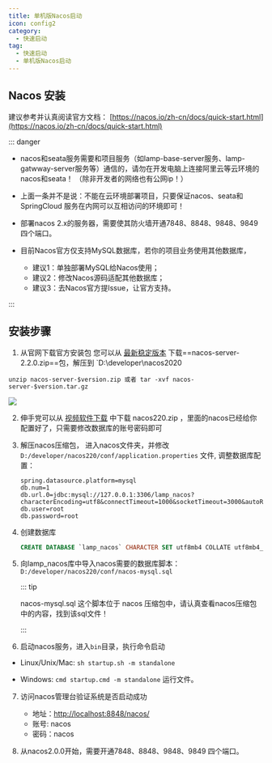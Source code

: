 ```yaml
---
title: 单机版Nacos启动
icon: config2
category:
  - 快速启动
tag:
  - 快速启动
  - 单机版Nacos启动
---
```


## Nacos 安装

建议参考并认真阅读官方文档： [https://nacos.io/zh-cn/docs/quick-start.html](https://nacos.io/zh-cn/docs/quick-start.html)

::: danger 

- nacos和seata服务需要和项目服务（如lamp-base-server服务、lamp-gatwway-server服务等）通信的，请勿在开发电脑上连接阿里云等云环境的nacos和seata！ （除非开发者的网络也有公网ip！）
- 上面一条并不是说：不能在云环境部署项目，只要保证nacos、seata和SpringCloud 服务在内网可以互相访问的环境即可！
- 部署nacos 2.x的服务器，需要使其防火墙开通7848、8848、9848、9849  四个端口。
- 目前Nacos官方仅支持MySQL数据库，若你的项目业务使用其他数据库，
  
  - 建议1：单独部署MySQL给Nacos使用；
  - 建议2：修改Nacos源码适配其他数据库；
  - 建议3：去Nacos官方提Issue，让官方支持。

:::

## 安装步骤

1. 从官网下载官方安装包
   您可以从 [最新稳定版本](https://github.com/alibaba/nacos/releases) 下载==nacos-server-2.2.0.zip==包，解压到 `D:\developer\nacos2020

```shell
unzip nacos-server-$version.zip 或者 tar -xvf nacos-server-$version.tar.gz
```

![](/images/start/nacos目录介绍.png)

2. 伸手党可以从  [视频软件下载](/doc/info/视频软件下载) 中下载 nacos220.zip ，里面的nacos已经给你配置好了，只需要修改数据库的账号密码即可

3. 解压nacos压缩包， 进入nacos文件夹，并修改`D:/developer/nacos220/conf/application.properties` 文件, 调整数据库配置：

    ```properties
    spring.datasource.platform=mysql
    db.num=1
    db.url.0=jdbc:mysql://127.0.0.1:3306/lamp_nacos?characterEncoding=utf8&connectTimeout=1000&socketTimeout=3000&autoReconnect=true
    db.user=root
    db.password=root
    ```

4. 创建数据库

   ```sql
   CREATE DATABASE `lamp_nacos` CHARACTER SET utf8mb4 COLLATE utf8mb4_general_ci;
   ```

5. 向lamp_nacos库中导入nacos需要的数据库脚本： `D:/developer/nacos220/conf/nacos-mysql.sql`  

   ::: tip

   nacos-mysql.sql 这个脚本位于 nacos 压缩包中，请认真查看nacos压缩包中的内容，找到该sql文件！

   :::

6. 启动nacos服务，进入`bin`目录，执行命令启动

- Linux/Unix/Mac: `sh startup.sh -m standalone`

- Windows: `cmd startup.cmd -m standalone` 运行文件。
7. 访问nacos管理台验证系统是否启动成功
   - 地址：[http://localhost:8848/nacos/](http://localhost:8848/nacos/)
   - 账号:   nacos
   - 密码：nacos

8. 从nacos2.0.0开始，需要开通7848、8848、9848、9849 四个端口。

